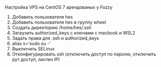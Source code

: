 Настройка VPS на CentOS 7 арендованых у Fozzy

1. Добавить пользователя hes
2. Добавить пользователя hes в группу wheel
3. Создать директорию /home/hes/.ssh
4. Загрузить authorized_keys с ключами с macbook и WSL2
5. Задать права для .ssh и authorized_keys
6. alias s='sudo su -'
7. Выключить SELinux
8. Отконфигурировать ssh (отключить доступ по паролю, отключить рут доступ, листен IP)
